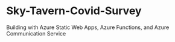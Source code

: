 # Sky-Tavern-Covid-Survey
Building with Azure Static Web Apps, Azure Functions, and Azure Communication Service